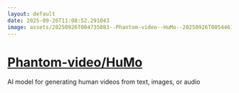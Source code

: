 ```yaml
---
layout: default
date: 2025-09-26T11:08:52.291043
image: assets/20250926T004735083--Phantom-video--HuMo--20250926T005446143--cropped.png
---
```


# [Phantom-video/HuMo](https://github.com/Phantom-video/HuMo)

AI model for generating human videos from text, images, or audio
